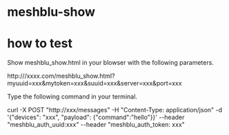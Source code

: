 # meshblu-show

# how to test

Show meshblu_show.html in your blowser with the following parameters.

http:///xxxx.com/meshblu_show.html?myuuid=xxx&mytoken=xxx&suuid=xxx&server=xxx&port=xxx

Type the following command in your terminal.

curl -X POST "http://xxx/messages" -H "Content-Type: application/json" -d '{"devices": "xxx", "payload": {"command":"hello"}}' --header "meshblu_auth_uuid:xxx" --header "meshblu_auth_token: xxx"
